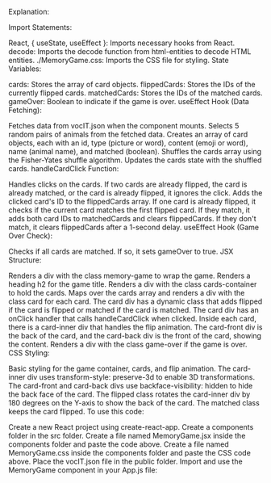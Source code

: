 Explanation:

Import Statements:

React, { useState, useEffect }: Imports necessary hooks from React.
decode: Imports the decode function from html-entities to decode HTML entities.
./MemoryGame.css: Imports the CSS file for styling.
State Variables:

cards: Stores the array of card objects.
flippedCards: Stores the IDs of the currently flipped cards.
matchedCards: Stores the IDs of the matched cards.
gameOver: Boolean to indicate if the game is over.
useEffect Hook (Data Fetching):

Fetches data from vocIT.json when the component mounts.
Selects 5 random pairs of animals from the fetched data.
Creates an array of card objects, each with an id, type (picture or word), content (emoji or word), name (animal name), and matched (boolean).
Shuffles the cards array using the Fisher-Yates shuffle algorithm.
Updates the cards state with the shuffled cards.
handleCardClick Function:

Handles clicks on the cards.
If two cards are already flipped, the card is already matched, or the card is already flipped, it ignores the click.
Adds the clicked card's ID to the flippedCards array.
If one card is already flipped, it checks if the current card matches the first flipped card.
If they match, it adds both card IDs to matchedCards and clears flippedCards.
If they don't match, it clears flippedCards after a 1-second delay.
useEffect Hook (Game Over Check):

Checks if all cards are matched. If so, it sets gameOver to true.
JSX Structure:

Renders a div with the class memory-game to wrap the game.
Renders a heading h2 for the game title.
Renders a div with the class cards-container to hold the cards.
Maps over the cards array and renders a div with the class card for each card.
The card div has a dynamic class that adds flipped if the card is flipped or matched if the card is matched.
The card div has an onClick handler that calls handleCardClick when clicked.
Inside each card, there is a card-inner div that handles the flip animation.
The card-front div is the back of the card, and the card-back div is the front of the card, showing the content.
Renders a div with the class game-over if the game is over.
CSS Styling:

Basic styling for the game container, cards, and flip animation.
The card-inner div uses transform-style: preserve-3d to enable 3D transformations.
The card-front and card-back divs use backface-visibility: hidden to hide the back face of the card.
The flipped class rotates the card-inner div by 180 degrees on the Y-axis to show the back of the card.
The matched class keeps the card flipped.
To use this code:

Create a new React project using create-react-app.
Create a components folder in the src folder.
Create a file named MemoryGame.jsx inside the components folder and paste the code above.
Create a file named MemoryGame.css inside the components folder and paste the CSS code above.
Place the vocIT.json file in the public folder.
Import and use the MemoryGame component in your App.js file: